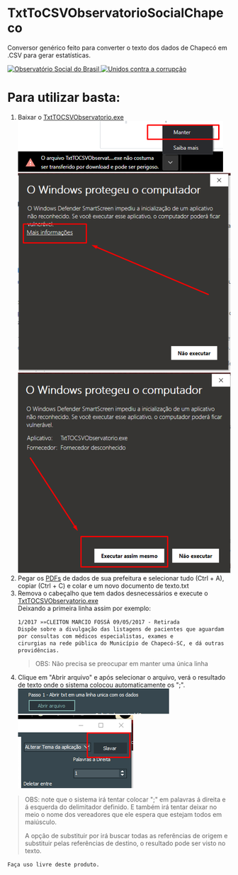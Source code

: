 # TxtToCSVObservatorioSocialChapeco
<p>Conversor genérico feito para converter o texto dos dados de Chapecó em .CSV para gerar estatísticas.</p>

<a href="http://chapeco.osbrasil.org.br/">
  <img src="http://chapeco.osbrasil.org.br/wp-content/uploads/sites/57/2019/06/cropped-OSB_LOGO_OFICIAL_Chapecó.png"
     alt="Observatório Social do Brasil" style="max-height:73px;" class="img-responsive"> 	
</a>
<a href="http://unidoscontraacorrupcao.org.br/">
<img src="http://unidoscontraacorrupcao.org.br/wp-content/themes/unidoscontraacorrupcao/assets/img/logo-header.png" alt="Unidos contra a corrupção" style="max-height:73px;" class="img-responsive"> 					
</a> 
                        
<h1 id="header-1">Para utilizar basta:</h1>
<ol>
  <li>Baixar o <a class="js-navigation-open" title="TxtTOCSVObservatorio.exe" id="7003021866aeb19adba87a39472bf741-a2579beb9d115585c1a928bd021e49f034502d60" 
href="https://github.com/FabricioCoimbra/ObservatorioSocialChapeco_Conversor/releases/tag/1.2">TxtTOCSVObservatorio.exe</a></li>
  
 <img src="https://github.com/FabricioCoimbra/ObservatorioSocialChapeco_Conversor/blob/master/Tutorial/Manter.png?raw=true" alt="Manter.png">
 
 <img src="https://github.com/FabricioCoimbra/ObservatorioSocialChapeco_Conversor/blob/master/Tutorial/Protegeu.png?raw=true" alt="Protegeu.png">
 
 <img src="https://github.com/FabricioCoimbra/ObservatorioSocialChapeco_Conversor/blob/master/Tutorial/MesmoAssim.png?raw=true" alt="MesmoAssim.png">
  
  <li>Pegar os <a class="js-navigation-open" title="Documentos de exemplo 2017 a 2019" id="4330253697ef87d348ab8fc1809bdf9b-3d04e5b56f6ba60ced72e74bf4d42af9f3b4d92f" href="https://github.com/FabricioCoimbra/ObservatorioSocialChapeco_Conversor/tree/master/Documentos%20de%20exemplo%202017%20a%202019">PDFs</a> de dados de sua prefeitura e  selecionar tudo (Ctrl + A), copiar (Ctrl + C) e colar e um novo documento de texto.txt</li>
  
  <li>Remova o cabeçalho que tem dados desnecessários e execute o <a class="js-navigation-open" title="TxtTOCSVObservatorio.exe" href="https://github.com/FabricioCoimbra/ObservatorioSocialChapeco_Conversor/releases/tag/1.2">TxtTOCSVObservatorio.exe</a><br> Deixando a primeira linha assim por exemplo:</li>
  <div class="highlighter-rouge"><div class="highlight"><pre class="highlight"><code>1/2017 »»CLEITON MARCIO FOSSÁ 09/05/2017 - Retirada
Dispõe sobre a divulgação das listagens de pacientes que aguardam por consultas com médicos especialistas, exames e
cirurgias na rede pública do Município de Chapecó-SC, e dá outras providências.
</code></pre></div></div>
<blockquote>
  <p> OBS: Não precisa se preocupar em manter uma única linha</p>
</blockquote>
  <li>Clique em "Abrir arquivo" e após selecionar o arquivo, verá o resultado de texto onde o sistema colocou automaticamente os ";".</li>
  
  <img src="https://github.com/FabricioCoimbra/ObservatorioSocialChapeco_Conversor/blob/master/Tutorial/AbrirArquivo.png?raw=true" alt="AbrirArquivo.png">
  
  <img src="https://github.com/FabricioCoimbra/ObservatorioSocialChapeco_Conversor/blob/master/Tutorial/Salvar.png?raw=true" alt="Salvar.png">
  
</ol>

<blockquote>
  <p> OBS: note que o sistema irá tentar colocar ";" em palavras á direita e á esquerda do delimitador definido. E também irá tentar deixar no meio o nome dos vereadores que ele espera que estejam todos em maiúsculo.</p>

  <p> A opção de substituir por irá buscar todas as referências de origem e substituir pelas referências de destino, o resultado pode ser visto no texto.
</p>
</blockquote>

<div class="highlighter-rouge"><div class="highlight"><pre class="highlight"><code>Faça uso livre deste produto.
</code></pre></div></div>
